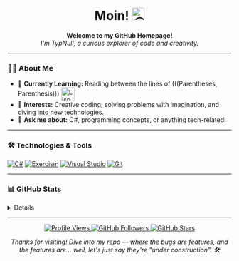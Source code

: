 <h1 align="center">Moin! <img src="https://media.tenor.com/5bC47dpjRmoAAAAi/cool-smiley.gif" width="28px" alt="😎"></h1>

<p align="center">
  <b>Welcome to my GitHub Homepage!</b><br>
  <i>I'm TypNull, a curious explorer of code and creativity.</i>
</p>

---

### 👨‍💻 About Me
- 🌱 **Currently Learning:** Reading between the lines of (((Parentheses, Parenthesis))) <a href="http://landoflisp.com/"><img align="center" src="https://www.lisperati.com/lisplogo_alien_256.png" width="30px" alt="Lisp"></a>
- 👀 **Interests:** Creative coding, solving problems with imagination, and diving into new technologies.
- 💬 **Ask me about:** C#, programming concepts, or anything tech-related!

---

### 🛠️ Technologies & Tools
[![C#](https://img.shields.io/badge/C%23-239120?style=for-the-badge&logo=c-sharp&logoColor=white)](https://github.com/TypNull)
[![Exercism](https://img.shields.io/badge/Exercism-009CAB?style=for-the-badge&logo=exercism&logoColor=white)](https://exercism.org/)
[![Visual Studio](https://img.shields.io/badge/Visual_Studio-5C2D91?style=for-the-badge&logo=visual%20studio&logoColor=white)](https://visualstudio.microsoft.com/de/)
[![Git](https://img.shields.io/badge/Git-F05032?style=for-the-badge&logo=git&logoColor=white)](https://git-scm.com/)

---

### 📊 GitHub Stats
<details>
<p align="center">
  <a href="https://github.com/TypNull">
    <img src="http://github-profile-summary-cards.vercel.app/api/cards/profile-details?username=TypNull&theme=github_dark" />
  </a>
  <a href="https://github.com/TypNull">
    <img src="http://github-profile-summary-cards.vercel.app/api/cards/stats?username=TypNull&theme=github_dark" />
  </a>
  <a href="https://github.com/TypNull">
    <img src="http://github-profile-summary-cards.vercel.app/api/cards/repos-per-language?username=TypNull&theme=github_dark" />
  </a>
</p>
</details>

---

<p align="center">
  <a href="https://github.com/TypNull">
    <img src="https://komarev.com/ghpvc/?username=TypNull&color=green&style=flat" alt="Profile Views" />
  </a>
  <a href="https://github.com/TypNull?tab=followers">
    <img src="https://img.shields.io/github/followers/TypNull?label=Followers&style=social" alt="GitHub Followers" />
  </a>
  <a href="https://github.com/TypNull">
    <img src="https://img.shields.io/github/stars/TypNull?label=Stars&style=social" alt="GitHub Stars" />
  </a>
</p>

<p align="center">
  <i>Thanks for visiting! Dive into my repo — where the bugs are features, and the features are... well, let's just say they're <em>"under construction"</em>. 🛠️</i>
</p>
